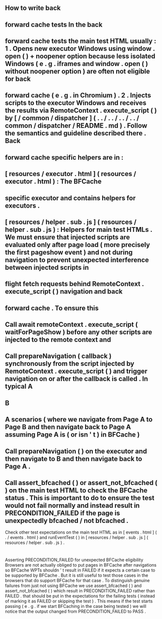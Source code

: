 #
How
to
write
back
-
forward
cache
tests
In
the
back
-
forward
cache
tests
the
main
test
HTML
usually
:
1
.
Opens
new
executor
Windows
using
window
.
open
(
)
+
noopener
option
because
less
isolated
Windows
(
e
.
g
.
iframes
and
window
.
open
(
)
without
noopener
option
)
are
often
not
eligible
for
back
-
forward
cache
(
e
.
g
.
in
Chromium
)
.
2
.
Injects
scripts
to
the
executor
Windows
and
receives
the
results
via
RemoteContext
.
execute_script
(
)
by
[
/
common
/
dispatcher
]
(
.
.
/
.
.
/
.
.
/
.
.
/
common
/
dispatcher
/
README
.
md
)
.
Follow
the
semantics
and
guideline
described
there
.
Back
-
forward
cache
specific
helpers
are
in
:
-
[
resources
/
executor
.
html
]
(
resources
/
executor
.
html
)
:
The
BFCache
-
specific
executor
and
contains
helpers
for
executors
.
-
[
resources
/
helper
.
sub
.
js
]
(
resources
/
helper
.
sub
.
js
)
:
Helpers
for
main
test
HTMLs
.
We
must
ensure
that
injected
scripts
are
evaluated
only
after
page
load
(
more
precisely
the
first
pageshow
event
)
and
not
during
navigation
to
prevent
unexpected
interference
between
injected
scripts
in
-
flight
fetch
requests
behind
RemoteContext
.
execute_script
(
)
navigation
and
back
-
forward
cache
.
To
ensure
this
-
Call
await
remoteContext
.
execute_script
(
waitForPageShow
)
before
any
other
scripts
are
injected
to
the
remote
context
and
-
Call
prepareNavigation
(
callback
)
synchronously
from
the
script
injected
by
RemoteContext
.
execute_script
(
)
and
trigger
navigation
on
or
after
the
callback
is
called
.
In
typical
A
-
B
-
A
scenarios
(
where
we
navigate
from
Page
A
to
Page
B
and
then
navigate
back
to
Page
A
assuming
Page
A
is
(
or
isn
'
t
)
in
BFCache
)
-
Call
prepareNavigation
(
)
on
the
executor
and
then
navigate
to
B
and
then
navigate
back
to
Page
A
.
-
Call
assert_bfcached
(
)
or
assert_not_bfcached
(
)
on
the
main
test
HTML
to
check
the
BFCache
status
.
This
is
important
to
do
to
ensure
the
test
would
not
fail
normally
and
instead
result
in
PRECONDITION_FAILED
if
the
page
is
unexpectedly
bfcached
/
not
bfcached
.
-
Check
other
test
expectations
on
the
main
test
HTML
as
in
[
events
.
html
]
(
.
/
events
.
html
)
and
runEventTest
(
)
in
[
resources
/
helper
.
sub
.
js
]
(
resources
/
helper
.
sub
.
js
)
.
#
Asserting
PRECONDITION_FAILED
for
unexpected
BFCache
eligibility
Browsers
are
not
actually
obliged
to
put
pages
in
BFCache
after
navigations
so
BFCache
WPTs
shouldn
'
t
result
in
FAILED
if
it
expects
a
certain
case
to
be
supported
by
BFCache
.
But
it
is
still
useful
to
test
those
cases
in
the
browsers
that
do
support
BFCache
for
that
case
.
To
distinguish
genuine
failures
from
just
not
using
BFCache
we
use
assert_bfcached
(
)
and
assert_not_bfcached
(
)
which
result
in
PRECONDITION_FAILED
rather
than
FAILED
.
that
should
be
put
in
the
expectations
for
the
failing
tests
(
instead
of
marking
it
as
FAILED
or
skipping
the
test
)
.
This
means
if
the
test
starts
passing
(
e
.
g
.
if
we
start
BFCaching
in
the
case
being
tested
)
we
will
notice
that
the
output
changed
from
PRECONDITION_FAILED
to
PASS
.

